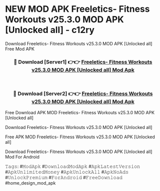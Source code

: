 # NEW MOD APK Freeletics- Fitness Workouts v25.3.0 MOD APK [Unlocked all] - c12ry
Download Freeletics- Fitness Workouts v25.3.0 MOD APK [Unlocked all] Free Mod APK

<div align="center">
<h3>🔴 Download [Server1] 👉👉 <a href="https://apk-comot.site?title=Freeletics-_Fitness_Workouts_v25.3.0_MOD_APK_[Unlocked_all]">Freeletics- Fitness Workouts v25.3.0 MOD APK [Unlocked all] Mod Apk</a></h3><br>

<h3>🔴 Download [Server2] 👉👉 <a href="https://apk-comot.site?title=Freeletics-_Fitness_Workouts_v25.3.0_MOD_APK_[Unlocked_all]">Freeletics- Fitness Workouts v25.3.0 MOD APK [Unlocked all] Mod Apk</a></h3>
</div>


Free Download APK MOD Freeletics- Fitness Workouts v25.3.0 MOD APK [Unlocked all]

Download Freeletics- Fitness Workouts v25.3.0 MOD APK [Unlocked all] 

Free APK MOD Freeletics- Fitness Workouts v25.3.0 MOD APK [Unlocked all] 

Download Freeletics- Fitness Workouts v25.3.0 MOD APK [Unlocked all] Mod For Android

𝚃𝚊𝚐𝚜: #𝙼𝚘𝚍𝙰𝚙𝚔 #𝙳𝚘𝚠𝚗𝚕𝚘𝚊𝚍𝙼𝚘𝚍𝙰𝚙𝚔 #𝙰𝚙𝚔𝙻𝚊𝚝𝚎𝚜𝚝𝚅𝚎𝚛𝚜𝚒𝚘𝚗 #𝙰𝚙𝚔𝚄𝚗𝚕𝚒𝚖𝚒𝚝𝚎𝚍𝙼𝚘𝚗𝚎𝚢 #𝙰𝚙𝚔𝚄𝚗𝚕𝚘𝚌𝚔𝙰𝚕𝚕 #𝙰𝚙𝚔𝙽𝚘𝙰𝚍𝚜 #𝚄𝚗𝚕𝚘𝚌𝚔𝙿𝚛𝚎𝚖𝚒𝚞𝚖 #𝙵𝚘𝚛𝙰𝚗𝚍𝚛𝚘𝚒𝚍 #𝙵𝚛𝚎𝚎𝙳𝚘𝚠𝚗𝚕𝚘𝚊𝚍 #home_design_mod_apk